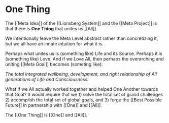 # One Thing

The [[Meta Idea]] of the [[Lionsberg System]] and the [[Meta Project]] is that there is **One Thing** that unites us [[All]].  

We intentionally leave the Meta Level abstract rather than concretizing it, but we all have an innate intuition for what it is. 

Perhaps what unites us is (something like) Life and its Source. Perhaps it is (something like) Love. And if we Love All, then perhaps the overarching and uniting [[Meta Goal]] becomes (someting like): 

*The total integrated wellbeing, development, and right relationship of All generations of Life and Consciousness.*

What if we All actually worked together and helped One Another towards that Goal? It would require that we 1) solve the total set of grand challenges 2) accomplish the total set of global goals, and 3) forge the [[Best Possible Future]] in partnership with [[One]] and [[All]]. 

The [[One Thing]] is [[One]] and [[All]]. 
